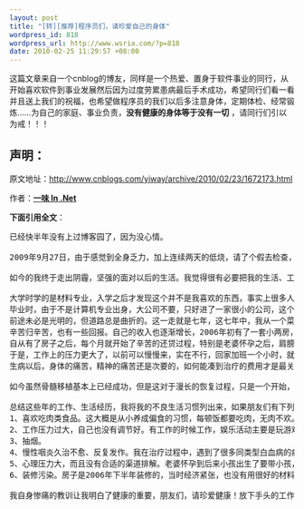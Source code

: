 ```yaml
--- 
layout: post
title: "[转][推荐]程序员们，请珍爱自己的身体"
wordpress_id: 818
wordpress_url: http://www.wsria.com/?p=818
date: 2010-02-25 11:29:57 +08:00
---
```

这篇文章来自一个cnblog的博友，同样是一个热爱、置身于软件事业的同行，从开始喜欢软件到事业发展然后因为过度劳累患病最后手术成功，希望同行们看一看并且送上我们的祝福，也希望做程序员的我们以后多注意身体，定期体检、经常锻炼……为自己的家庭、事业负责，<strong>没有健康的身体等于没有一切</strong> ，请同行们引以为戒！！！
<h2>声明：</h2>
原文地址：<a href="http://www.cnblogs.com/yiway/archive/2010/02/23/1672173.html">http://www.cnblogs.com/yiway/archive/2010/02/23/1672173.html</a>

作者：<strong><a id="Header1_HeaderTitle" href="http://www.cnblogs.com/yiway/">一味 In .Net</a></strong>

<strong>下面引用全文</strong>：
<pre>已经快半年没有上过博客园了，因为没心情。

2009年9月27日，由于感觉到全身乏力，加上连续两天的低烧，请了个假去检查，结果让全家人陷入了冰窖。我被检查出患有<a href="http://baike.baidu.com/view/50732.htm" target="_blank">急性单核细胞白血病</a>(AML-M5)。看着年迈的父母、可爱的孩子、相爱的妻子，我唯有从极度的消沉中走出来，开始了一次又一次化疗，如今，我正在北京大学人民医院进行<a href="http://baike.baidu.com/view/141133.htm" target="_blank">骨髓移植</a>手术，目前母亲的骨髓血已经输入我体内12天了，造血干细胞已经存活，白细胞开始生长，预计后天就可以出无菌仓，住进普通病房，再过不到一个月时间就可以出院，然后再过一年半时间就可以恢复正常的工作和学习。

如今的我终于走出阴霾，坚强的面对以后的生活。我觉得很有必要把我的生活、工作、患病经历写出来，特别希望和我有同样不良生活习惯的朋友珍爱自己的身体，为了你们的家人。

大学时学的是材料专业，入学之后才发现这个并不是我喜欢的东西，事实上很多人都是一样，高考填志愿的时候都是对专业一无所知。面对不喜欢的专业，我喜欢上了电脑，看着电脑上缤纷的软件，自己充满了好奇，天天抱着C语言的书猛啃，很快又接触到了VB、ASP，开始自己动手做一些小程序，居然还有模有样。
毕业时，由于不是计算机专业出身，大公司不要，只好进了一家很小的公司，这个公司是个软件代理商，只有我一个开发人员，当时估计是老板刚好手里有个项目需要对商业软件进行二次开发，我就留了下来。本来没有什么基础，又没人指导，但是我十分好学，喜欢钻研，很快项目就圆满结束，我也得到老板的赏识。大概他觉得我是个人才吧，开始一次次找我谈话，给我加工资，然后承诺要把开发部作为公司的发展重点，并要我当然部门经理组建开发部。我当时觉得这是个好机会，对我的能力提升有很大帮助，并且在技术方面自己有足够空间。
前途未必是光明的，但道路总是曲折的。这一走就是七年，这七年中，我从一个菜鸟变成高手，部门也扩充到10人，有了比较稳定的队伍，也有了稳定的收入。
辛苦归辛苦，也有一些回报。自己的收入也逐渐增长，2006年初有了一套小两房，当年与相恋5年的女友结了婚，两年后我们有了爱情的结晶——一个可爱的孩子。
自从有了房子之后，每个月就开始了辛苦的还贷过程，特别是老婆怀孕之后，肩膀上的压力倍增，我们平时花钱没什么节制，也没有什么积蓄，这个时候我只好想办法利用业余时间挣钱。由于自己的技术比较好，在客户群中口碑很好，有客户想节约开支，就找到我，价钱比公司报的低一半，我想也没想就答应了。要是以前我一定会拒绝这种行为，这是对劳动成果的不尊重，并且严重违反公司规定。
于是，工作上的压力更大了，以前可以慢慢来，实在不行，回家加班一个小时，就可以完成工作，现在由于晚上要做私活，白天的工作就紧张了，晚上回家吃完饭就开始工作，天天到12点以后才能休息。近一年的高强度工作，使我的身体严重透支，经常的感冒，咽炎反复发作。直到检查出白血病，才不得不停止所有的工作。
生病以后，身体的痛苦，精神的痛苦还是次要的，如何能凑到治疗的费用才是最关键的，虽然有医保，但是治疗白血病这样的大病需要的药物都不在医保范畴内，很多费用要自己掏，一次化疗报销后至少还要一万多，骨髓移植要准备50万，这样高昂的费用让我们这些平民老百姓难以承受，自己所有积蓄、父母所有的积蓄、岳父母的积蓄、亲戚朋友借的、公司同事捐款、同学捐款，最后还是要卖掉我和妻子辛苦挣来的房子。凑够治疗费用的我们全家转战北京，将刚满一岁的儿子托付给岳母。

如今虽然骨髓移植基本上已经成功，但是这对于漫长的恢复过程，只是一个开始，用医生的话说，半相合移植需要在一年半时间走完十步，出仓只是第一步。有个比例能说明问题，100个人进仓做骨髓移植，有99个可以出仓，3年之后还能健康存活的不到70个人，可见恢复过程的重要性。但是我有绝对的信心走下去，为了父母的期盼、可爱的孩子、相爱的妻子。

总结这些年的工作、生活经历，我将我的不良生活习惯列出来，如果朋友们有下列不良习惯的，早点改正吧，为了你们的身体健康，你们的健康对于家人的重要性远远超出自己的想象。
1、喜欢吃肉类食品。这大概是从小养成偏食的习惯，每顿饭都要吃肉，无肉不欢。这样的饮食结构使身体的体液变成酸性，据研究，癌症患者都是酸性体质。
2、工作压力过大，自己也没有调节好。有工作的时候工作，娱乐活动主要是玩游戏。
3、抽烟。
4、慢性咽炎久治不愈、反复发作。我在治疗过程中，遇到了很多同类型白血病的病友，很多都是咽炎一年以上的。
5、心理压力大，而且没有合适的渠道排解。老婆怀孕到后来小孩出生了要带小孩，看她也挺辛苦，很多事情也没有跟她说，闷在心里。
6、装修污染。房子是2006年下半年装修的，当时经济紧张，也没有用很好的材料，而三年后我的发病，和这个也有一定关系。

我自身惨痛的教训让我明白了健康的重要，朋友们，请珍爱健康！放下手头的工作和游戏，多陪陪家人吧，她们需要你。</pre>
